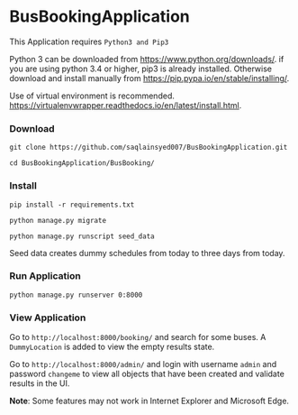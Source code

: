 # BusBookingApplication


This Application requires `Python3 and Pip3`


Python 3 can be downloaded from https://www.python.org/downloads/. if you are using python 3.4 or higher, pip3 is already installed. Otherwise download and install manually from https://pip.pypa.io/en/stable/installing/.


Use of virtual environment is recommended. https://virtualenvwrapper.readthedocs.io/en/latest/install.html.


### Download
```
git clone https://github.com/saqlainsyed007/BusBookingApplication.git

cd BusBookingApplication/BusBooking/
```

### Install
```
pip install -r requirements.txt

python manage.py migrate

python manage.py runscript seed_data
```

Seed data creates dummy schedules from today to three days from today.


### Run Application
```
python manage.py runserver 0:8000
```

### View Application
Go to `http://localhost:8000/booking/` and search for some buses. A `DummyLocation` is added to view the empty results state.


Go to `http://localhost:8000/admin/` and login with username `admin` and password `changeme` to view all objects that have been created and validate results in the UI.


**Note**: Some features may not work in Internet Explorer and Microsoft Edge.
